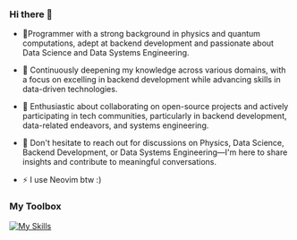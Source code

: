 ### Hi there 👋 

- 🔭Programmer with a strong background in physics and quantum computations, adept at backend development and passionate about Data Science and Data Systems Engineering.
  
- 🌱 Continuously deepening my knowledge across various domains, with a focus on excelling in backend development while advancing skills in data-driven technologies.

- 👯 Enthusiastic about collaborating on open-source projects and actively participating in tech communities, particularly in backend development, data-related endeavors, and systems engineering.

- 💬 Don't hesitate to reach out for discussions on Physics, Data Science, Backend Development, or Data Systems Engineering—I'm here to share insights and contribute to meaningful conversations.

- ⚡ I use Neovim btw :)

### My Toolbox
[![My Skills](https://skillicons.dev/icons?i=go,py,ts,cs,lua,tensorflow,pytorch,sklearn,django,dotnet,vue,angular,tailwind,docker,raspberrypi)]()

